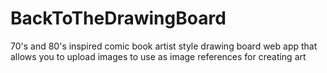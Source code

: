 # BackToTheDrawingBoard
70's and 80's inspired comic book artist style drawing board web app that allows you to upload images to use as image references for creating art
